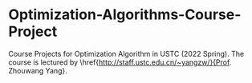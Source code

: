 # Optimization-Algorithms-Course-Project
Course Projects for Optimization Algorithm in USTC (2022 Spring). The course is lectured by \href{http://staff.ustc.edu.cn/~yangzw/}{Prof. Zhouwang Yang}.

